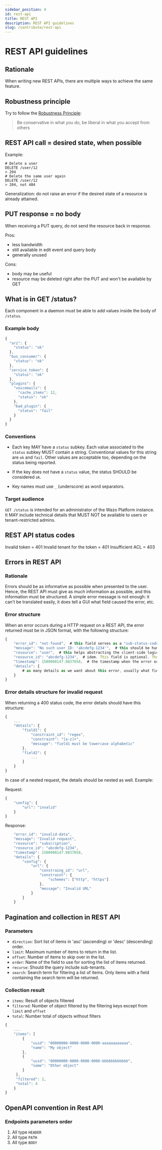 ```yaml
---
sidebar_position: 4
id: rest-api
title: REST API
description: REST API guidelines
slug: /contribute/rest-api
---
```


# REST API guidelines

## Rationale

When writing new REST APIs, there are multiple ways to achieve the same feature.

## Robustness principle

Try to follow the [Robustness Principle](https://en.wikipedia.org/wiki/Robustness_principle):

> Be conservative in what you do, be liberal in what you accept from others

## REST API call = desired state, when possible

Example:

```ShellSession
# Delete a user
DELETE /user/12
> 204
# Delete the same user again
DELETE /user/12
> 204, not 404
```

Generalization: do not raise an error if the desired state of a resource is already attained.

## PUT response = no body

When receiving a PUT query, do not send the resource back in response.

Pros:

- less bandwidth
- still available in edit event and query body
- generally unused

Cons:

- body may be useful
- resource may be deleted right after the PUT and won't be available by GET

## What is in GET /status?

Each component in a daemon must be able to add values inside the body of `/status`.

### Example body

```Javascript
{
  "ari": {
    "status": "ok"
  },
  "bus_consumer": {
    "status": "ok"
  },
  "service_token": {
    "status": "ok"
  },
  "plugins": {
    "voicemails": {
      "cache_items": 12,
      "status": "ok"
    },
    "bad_plugin": {
      "status": "fail"
    }
  }
}
```

### Conventions

- Each key MAY have a `status` subkey. Each value associated to the `status` subkey MUST contain a string. Conventional values for this string are `ok` and `fail`. Other values are acceptable too, depending on the status being reported.

- If the key does not have a `status` value, the status SHOULD be considered `ok`.

- Key names must use `_` (underscore) as word separators.

### Target audience

`GET /status` is intended for an administrator of the Wazo Platform instance. It MAY include technical details that MUST NOT be available to users or tenant-restricted admins.

## REST API status codes

Invalid token = 401
Invalid tenant for the token = 401
Insufficient ACL = 403

## Errors in REST API

### Rationale

Errors should be as informative as possible when presented to the user. Hence, the REST API must give as much information as possible, and this information must be structured. A simple error message is not enough: it can't be translated easily, it does tell a GUI what field caused the error, etc.

### Error structure

When an error occurs during a HTTP request on a REST API, the error returned must be in JSON format, with the following structure:

```Javascript
{
    "error_id": "not-found",  # this field serves as a "sub-status-code", e.g. to distinguish between two different 400 status codes that don't have the same cause
    "message": "No such user ID: 'abcdefg-1234'",  # this should be human-readable
    "resource": "user",  # this helps abstracting the client-side logic, giving back the context of the request
    "resource_id": "abcdefg-1234",  # idem. This field is optional. The value may be a dictionary.
    "timestamp": 1500908147.0837858,  # the timestamp when the error occured
    "details": {
        # as many details as we want about this error, usually what field is invalid and why
    }
}
```

### Error details structure for invalid request

When returning a 400 status code, the error details should have this structure:

```Javascript
{
    ...
    "details": {
        "field1": {
            "constraint_id": "regex",
            "constraint": "[a-z]+",
            "message": "field1 must be lowercase alphabetic"
        },
        "field2": {
            ...
        }
    }
}
```

In case of a nested request, the details should be nested as well. Example:

Request:

```Javascript
{
    "config": {
        "url": "invalid"
    }
}
```

Response:

```Javascript
    "error_id": "invalid-data",
    "message": "Invalid request",
    "resource": "subscription",
    "resource_id": "abcdefg-1234",
    "timestamp": 1500908147.0837858,
    "details": {
        "config": {
            "url": {
                "constraing_id": "url",
                "constraint": {
                    "schemes": ["http", "https"]
                },
                "message": "Invalid URL"
            }
        }
    }
```

## Pagination and collection in REST API

### Parameters

- `direction`: Sort list of items in 'asc' (ascending) or 'desc' (descending) order.
- `limit`: Maximum number of items to return in the list.
- `offset`: Number of items to skip over in the list.
- `order`: Name of the field to use for sorting the list of items returned.
- `recurse`: Should the query include sub-tenants.
- `search`: Search term for filtering a list of items. Only items with a field containing the search term will be returned.

### Collection result

- `items`: Result of objects filtered
- `filtered`: Number of object filtered by the filtering keys except from `limit` and `offset`
- `total`: Number total of objects without filters

```Javascript
{
    ...
    "items": [
        {
            "uuid": "00000000-0000-0000-0000-aaaaaaaaaaaa",
            "name": "My object"
        },
        {
            "uuid": "00000000-0000-0000-0000-bbbbbbbbbbbb",
            "name": "Other object"
        }
     ],
     "filtered": 2,
     "total": 4
    }
}
```

## OpenAPI convention in Rest API

### Endpoints parameters order

1. All type `HEADER`
2. All type `PATH`
3. All type `BODY`
